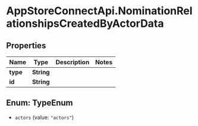 # AppStoreConnectApi.NominationRelationshipsCreatedByActorData

## Properties

Name | Type | Description | Notes
------------ | ------------- | ------------- | -------------
**type** | **String** |  | 
**id** | **String** |  | 



## Enum: TypeEnum


* `actors` (value: `"actors"`)




